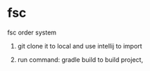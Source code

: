 # fsc
fsc order system
1. git clone it to local and use intellij to import

2. run command:
  gradle build
  to build project, 
  
